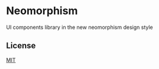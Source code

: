 # Neomorphism

UI components library in the new neomorphism design style

## License

[MIT](http://opensource.org/licenses/MIT)
